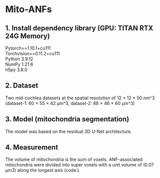 # Mito-ANFs

## 1. Install dependency library (GPU: TITAN RTX 24G Memory)
Pytorch==1.10.1+cu111<br/>
Torchvision==0.11.2+cu111<br/>
Python 3.9.12<br />
NumPy 1.21.6<br />
h5py 3.8.0<br />

## 2. Dataset
Two mid-cochlea datasets at the spatial resolution of 12 × 12 × 50 nm^3 (dataset-1: 60 × 55 × 42 μm^3, dataset-2: 88 × 46 × 60 μm^3) 

## 3. Model (mitochondria segmentation)
The model was based on the residual 3D U-Net architecture.

## 4. Measurement
The volume of mitochondria is the sum of voxels. ANF-associated mitochondria were divided into super voxels with a unit volume of (0.07 μm3) along the longest axis (code:).
